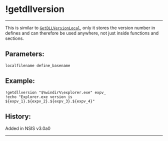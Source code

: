 # !getdllversion

---

This is similar to [`GetDLLVersionLocal`][1], only it stores the version number in defines and can therefore be used anywhere, not just inside functions and sections.

## Parameters:

    localfilename define_basename

## Example:

	!getdllversion "$%windir%\explorer.exe" expv_
	!echo "Explorer.exe version is ${expv_1}.${expv_2}.${expv_3}.${expv_4}"

## History:

Added in NSIS v3.0a0

---

[1]: GetDLLVersionLocal.markdown
